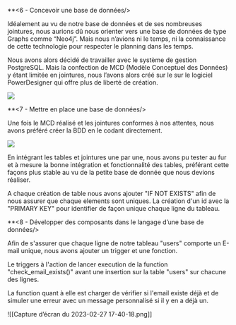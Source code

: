 **<6 - Concevoir une base de données/>

Idéalement au vu de notre base de données et de ses nombreuses jointures, nous aurions dû nous orienter vers une base de données de type Graphs comme “Neo4j”. Mais nous n’avions ni le temps, ni la connaissance de cette technologie pour respecter le planning dans les temps.

Nous avons alors décidé de travailler avec le système de gestion PostgreSQL. Mais la confection de MCD (Modèle Conceptuel des Données) y étant limitée en jointures, nous l’avons alors créé sur le sur le logiciel PowerDesigner qui offre plus de liberté de création.

![](https://lh5.googleusercontent.com/wxRE5Xe6mIrweJuPbl3pNCxLy11PvtO1E5gnoxirIIikIhwIzdAr9ayj44Sryf-cxgfIMtEEA7I9jsS6j7H0cXYGLXscNMv3R3t3UmucUZR3v2HAc9BdTyMvM_zAVaMfCzFdVUM47hHT)



**<7 - Mettre en place une base de données/>

Une fois le MCD réalisé et les jointures conformes à nos attentes, nous avons préféré créer la BDD en le codant directement.

![](https://lh5.googleusercontent.com/oYfnePXyVz8PrWF4VOGfOCDYH_9k7EIKim3jRQFT-wOQC9ZnyNCIgQckWYQr0SdKuXh3ElP2k2yAhUTALbRsxcG51Zb0Qdn5osd-7wbQWm3a-OATYjB9ZVDQSDF2zzk0A2gt4tZQ7o8d)

En intégrant les tables et jointures une par une, nous avons pu tester au fur et à mesure la bonne intégration et fonctionnalité des tables, préférant cette façons plus stable au vu de la petite base de donnée que nous devions réaliser.

A chaque création de table nous avons ajouter "IF NOT EXISTS" afin de nous assurer que chaque elements sont uniques.
La création d'un id avec la "PRIMARY KEY" pour identifier de façon unique chaque ligne du tableau.

**<8 - Développer des composants dans le langage d’une base de données/>

Afin de s'assurer que chaque ligne de notre tableau "users" comporte un E-mail unique, nous avons ajouter un trigger et une fonction.

Le triggers à l'action de lancer execution de la function "check_email_exists()" avant une insertion sur la table "users" sur chacune des lignes.

La function quant à elle est charger de vérifier si l'email existe déjà et de simuler une erreur avec un message personnalisé si il y en a déjà un. 

![[Capture d’écran du 2023-02-27 17-40-18.png]]